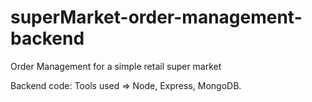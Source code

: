 # superMarket-order-management-backend
Order Management for a simple retail super market

Backend code:
Tools used => Node, Express, MongoDB.
